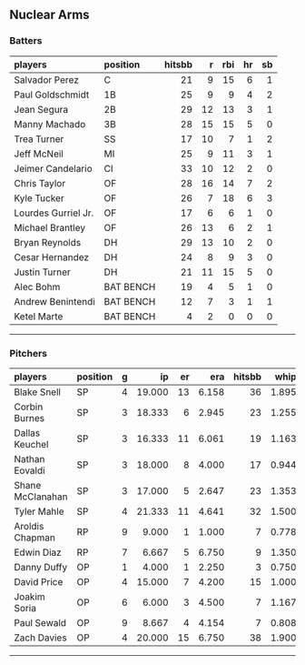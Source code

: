 ## Nuclear Arms

### Batters

 
|players             |position  | hitsbb|  r| rbi| hr| sb| 
|:-------------------|:---------|------:|--:|---:|--:|--:| 
|Salvador Perez      |C         |     21|  9|  15|  6|  1| 
|Paul Goldschmidt    |1B        |     25|  9|   9|  4|  2| 
|Jean Segura         |2B        |     29| 12|  13|  3|  1| 
|Manny Machado       |3B        |     28| 15|  15|  5|  0| 
|Trea Turner         |SS        |     17| 10|   7|  1|  2| 
|Jeff McNeil         |MI        |     25|  9|  11|  3|  1| 
|Jeimer Candelario   |CI        |     33| 10|  12|  2|  0| 
|Chris Taylor        |OF        |     28| 16|  14|  7|  2| 
|Kyle Tucker         |OF        |     26|  7|  18|  6|  3| 
|Lourdes Gurriel Jr. |OF        |     17|  6|   6|  1|  0| 
|Michael Brantley    |OF        |     26| 13|   6|  2|  1| 
|Bryan Reynolds      |DH        |     29| 13|  10|  2|  0| 
|Cesar Hernandez     |DH        |     24|  8|   9|  3|  0| 
|Justin Turner       |DH        |     21| 11|  15|  5|  0| 
|Alec Bohm           |BAT BENCH |     19|  4|   5|  1|  0| 
|Andrew Benintendi   |BAT BENCH |     12|  7|   3|  1|  1| 
|Ketel Marte         |BAT BENCH |      4|  2|   0|  0|  0| 


* * *

### Pitchers

 
|players          |position |  g|     ip| er|   era| hitsbb|  whip| so|  w| sv| 
|:----------------|:--------|--:|------:|--:|-----:|------:|-----:|--:|--:|--:| 
|Blake Snell      |SP       |  4| 19.000| 13| 6.158|     36| 1.895| 18|  2|  0| 
|Corbin Burnes    |SP       |  3| 18.333|  6| 2.945|     23| 1.255| 24|  2|  0| 
|Dallas Keuchel   |SP       |  3| 16.333| 11| 6.061|     19| 1.163| 13|  0|  0| 
|Nathan Eovaldi   |SP       |  3| 18.000|  8| 4.000|     17| 0.944| 21|  0|  0| 
|Shane McClanahan |SP       |  3| 17.000|  5| 2.647|     23| 1.353| 20|  2|  0| 
|Tyler Mahle      |SP       |  4| 21.333| 11| 4.641|     32| 1.500| 20|  1|  0| 
|Aroldis Chapman  |RP       |  9|  9.000|  1| 1.000|      7| 0.778| 15|  0|  6| 
|Edwin Diaz       |RP       |  7|  6.667|  5| 6.750|      9| 1.350| 13|  1|  4| 
|Danny Duffy      |OP       |  1|  4.000|  1| 2.250|      3| 0.750|  3|  0|  0| 
|David Price      |OP       |  4| 15.000|  7| 4.200|     15| 1.000| 11|  0|  0| 
|Joakim Soria     |OP       |  6|  6.000|  3| 4.500|      7| 1.167|  9|  0|  3| 
|Paul Sewald      |OP       |  9|  8.667|  4| 4.154|      7| 0.808| 14|  1|  2| 
|Zach Davies      |OP       |  4| 20.000| 15| 6.750|     38| 1.900| 20|  1|  0| 


* * *


